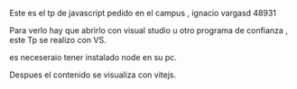 Este es el tp de javascript pedido en el campus , ignacio vargasd 48931

Para verlo hay que abrirlo con visual studio u otro programa de confianza , este Tp se realizo con VS.

es neceseraio tener instalado node en su pc. 

Despues el contenido se visualiza con vitejs.
